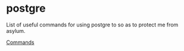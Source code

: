 # postgre
List of useful commands for using postgre to so as to protect me from asylum.

[Commands](https://github.com/arjungarg07/postgre/blob/master/postgreSQL.md)
